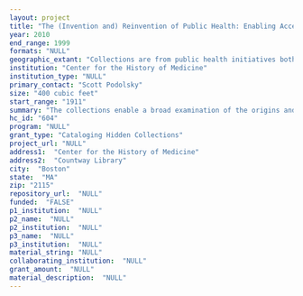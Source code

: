```yaml
--- 
layout: project 
title: "The (Invention and) Reinvention of Public Health: Enabling Access to Archival Collections that Inform Contemporary Discourse (TRoPH)"
year: 2010
end_range: 1999
formats: "NULL"
geographic_extant: "Collections are from public health initiatives both national (Mass., Mich., N.Y.) and international (Africa, Central America, China, and Europe)."
institution: "Center for the History of Medicine"
institution_type: "NULL"
primary_contact: "Scott Podolsky"
size: "400 cubic feet"
start_range: "1911"
summary: "The collections enable a broad examination of the origins and evolution of public health research, education, and practice in twentieth-century America. They further reveal the directions individual public health sub-disciplines, including industrial hygiene, tropical medicine, and community mental health, would take over the course of the century and beyond. Collections include: a) early administrative and decanal records reflecting the formation and expansion of the Harvard School of Public Health (HSPH), 1913 to 1999 (129 cubic feet); and b) the personal and professional records of seven leaders in diverse fields that shaped our modern conceptions of public health, 1911 to 1989 (271 cubic feet): Leslie Silverman, chair of the Department of Industrial Hygiene and internationally recognized expert on air pollution control, industrial ventilation, and nuclear safety, 1940-1966; Benjamin Greeley Ferris, Jr., early researcher in respiratory disease and environmental epidemiology, 1933-1989; Jean Mayer, international leader in the field of nutrition, 1953-1974; Erich Lindemann, ground-breaking researcher in community mental health, 1927-1976; Richard Pearson Strong, 1911-1945, pioneer in tropical medicine; and Geoffrey Edsall, 1934-1979, and Nobelist Thomas H. Weller, 1960-1980, authorities in bacteriology and immunology."
hc_id: "604"
program: "NULL"
grant_type: "Cataloging Hidden Collections"
project_url: "NULL"
address1:  "Center for the History of Medicine"
address2:  "Countway Library"
city:  "Boston"
state:  "MA"
zip: "2115"
repository_url:  "NULL"
funded:  "FALSE"
p1_institution:  "NULL"
p2_name:  "NULL"
p2_institution:  "NULL"
p3_name:  "NULL"
p3_institution:  "NULL"
material_string: "NULL"
collaborating_institution:  "NULL"
grant_amount:  "NULL"
material_description:  "NULL"
---
```

